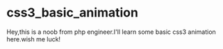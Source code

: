 # css3_basic_animation
Hey,this is a noob from php engineer.I'll learn some basic css3 animation here.wish me luck!